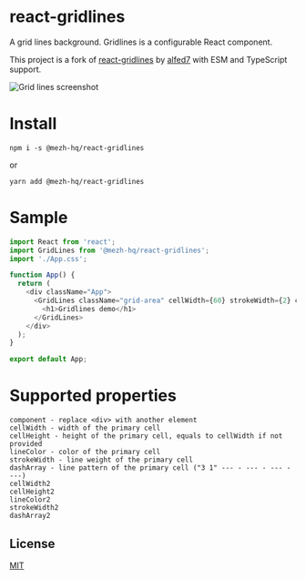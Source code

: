 # react-gridlines

A grid lines background. Gridlines is a configurable React component.

This project is a fork of [react-gridlines](https://www.npmjs.com/package/react-gridlines) by [alfed7](https://www.npmjs.com/~alfed7) with ESM and TypeScript support.

![Grid lines screenshot](https://raw.githubusercontent.com/alfed7/gridlines/master/docs/images/gridlines.png "Grid lines screenshot")

# Install
```
npm i -s @mezh-hq/react-gridlines
```
or
```
yarn add @mezh-hq/react-gridlines
```

# Sample

```javascript
import React from 'react';
import GridLines from '@mezh-hq/react-gridlines';
import './App.css';

function App() {
  return (
    <div className="App">
      <GridLines className="grid-area" cellWidth={60} strokeWidth={2} cellWidth2={12}>
        <h1>Gridlines demo</h1>
      </GridLines>
    </div>
  );
}

export default App;
```

# Supported properties

```
component - replace <div> with another element
cellWidth - width of the primary cell
cellHeight - height of the primary cell, equals to cellWidth if not provided
lineColor - color of the primary cell
strokeWidth - line weight of the primary cell
dashArray - line pattern of the primary cell ("3 1" --- - --- - --- - ---)
cellWidth2
cellHeight2
lineColor2
strokeWidth2
dashArray2
```

## License
[MIT](https://couto.mit-license.org/)